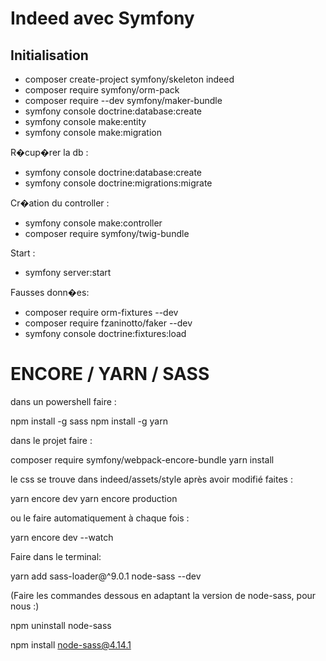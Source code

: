 # Indeed avec Symfony

## Initialisation

- composer create-project symfony/skeleton indeed
- composer require symfony/orm-pack
- composer require --dev symfony/maker-bundle
- symfony console doctrine:database:create
- symfony console make:entity
- symfony console make:migration

R�cup�rer la db :

- symfony console doctrine:database:create
- symfony console doctrine:migrations:migrate

Cr�ation du controller :

- symfony console make:controller
- composer require symfony/twig-bundle

Start :

- symfony server:start

Fausses donn�es:

- composer require orm-fixtures --dev
- composer require fzaninotto/faker --dev
- symfony console doctrine:fixtures:load

# ENCORE / YARN / SASS

dans un powershell faire :

npm install -g sass
npm install -g yarn

dans le projet faire :

composer require symfony/webpack-encore-bundle
yarn install

le css se trouve dans indeed/assets/style
après avoir modifié faites :

yarn encore dev
yarn encore production

ou le faire automatiquement à chaque fois :

yarn encore dev --watch

Faire dans le terminal:

yarn add sass-loader@^9.0.1 node-sass --dev

(Faire les commandes dessous en adaptant la version de node-sass, pour nous :)

npm uninstall node-sass

npm install node-sass@4.14.1
